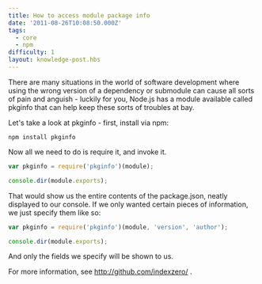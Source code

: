 ```yaml
---
title: How to access module package info
date: '2011-08-26T10:08:50.000Z'
tags:
  - core
  - npm
difficulty: 1
layout: knowledge-post.hbs
---
```


There are many situations in the world of software development where using the wrong version of a dependency or submodule can cause all sorts of pain and anguish - luckily for you, Node.js has a module available called pkginfo that can help keep these sorts of troubles at bay.

Let's take a look at pkginfo - first, install via npm:

```
npm install pkginfo
```

Now all we need to do is require it, and invoke it.

```javascript
var pkginfo = require('pkginfo')(module);

console.dir(module.exports);
```

That would show us the entire contents of the package.json, neatly displayed to our console.  If we only wanted certain pieces of information, we just specify them like so:

```javascript
var pkginfo = require('pkginfo')(module, 'version', 'author');

console.dir(module.exports);
```

And only the fields we specify will be shown to us.

For more information, see http://github.com/indexzero/ .
